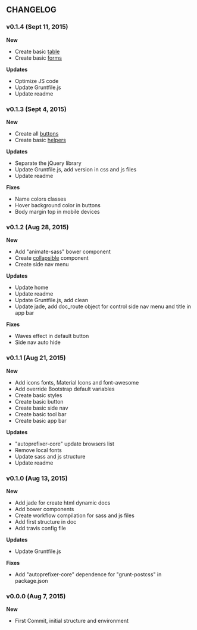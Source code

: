 ## CHANGELOG

### v0.1.4 (Sept 11, 2015)

**New**
- Create basic [table](http://bootstrap-material-ui.exentriq.com/table.html)
- Create basic [forms](http://bootstrap-material-ui.exentriq.com/forms.html)

**Updates**
- Optimize JS code
- Update Gruntfile.js
- Update readme

### v0.1.3 (Sept 4, 2015)

**New**
- Create all [buttons](http://bootstrap-material-ui.exentriq.com/buttons.html)
- Create basic [helpers](http://bootstrap-material-ui.exentriq.com/helpers.html)

**Updates**
- Separate the jQuery library
- Update Gruntfile.js, add version in css and js files
- Update readme

**Fixes**
- Name colors classes
- Hover background color in buttons
- Body margin top in mobile devices

### v0.1.2 (Aug 28, 2015)

**New**
- Add "animate-sass" bower component
- Create [collapsible](http://bootstrap-material-ui.exentriq.com/collapsible.html) component
- Create side nav menu

**Updates**
- Update home
- Update readme
- Update Gruntfile.js, add clean
- Update jade, add doc_route object for control side nav menu and title in app bar

**Fixes**
- Waves effect in default button
- Side nav auto hide

### v0.1.1 (Aug 21, 2015)

**New**
- Add icons fonts, Material Icons and font-awesome
- Add override Bootstrap default variables
- Create basic styles
- Create basic button
- Create basic side nav
- Create basic tool bar
- Create basic app bar

**Updates**
- "autoprefixer-core" update browsers list
- Remove local fonts
- Update sass and js structure
- Update readme

### v0.1.0 (Aug 13, 2015)

**New**
- Add jade for create html dynamic docs
- Add bower components
- Create workflow compilation for sass and js files
- Add first structure in doc
- Add travis config file

**Updates**
- Update Gruntfile.js

**Fixes**
- Add "autoprefixer-core" dependence for "grunt-postcss" in package.json

### v0.0.0 (Aug 7, 2015)

**New**
- First Commit, initial structure and environment